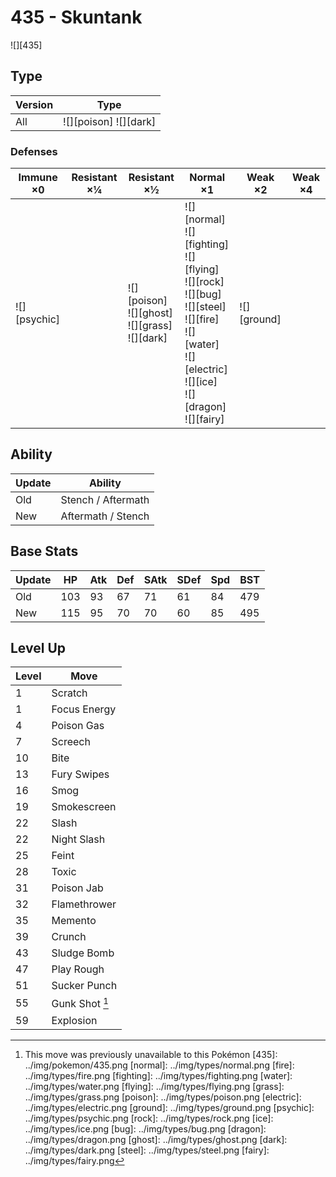 # 435 - Skuntank
![][435]

## Type

Version | Type
---     | ---
All     | ![][poison]  ![][dark]

### Defenses

Immune ×0        | Resistant ×¼ | Resistant ×½                                             | Normal ×1                                                                                                                                                                   | Weak ×2         | Weak ×4
---              | ---          | ---                                                      | ---                                                                                                                                                                         | ---             | ---
![][psychic]<br> | &nbsp;       | ![][poison]<br>![][ghost]<br>![][grass]<br>![][dark]<br> | ![][normal]<br>![][fighting]<br>![][flying]<br>![][rock]<br>![][bug]<br>![][steel]<br>![][fire]<br>![][water]<br>![][electric]<br>![][ice]<br>![][dragon]<br>![][fairy]<br> | ![][ground]<br> | &nbsp;

## Ability

Update | Ability
---    | ---
Old    | Stench / Aftermath
New    | Aftermath / Stench

## Base Stats

Update | HP  | Atk | Def | SAtk | SDef | Spd | BST
---    | --- | --- | --- | ---  | ---  | --- | ---
Old    | 103 | 93  | 67  | 71   | 61   | 84  | 479
New    | 115 | 95  | 70  | 70   | 60   | 85  | 495

## Level Up

Level | Move
---   | ---
1     | Scratch
1     | Focus Energy
4     | Poison Gas
7     | Screech
10    | Bite
13    | Fury Swipes
16    | Smog
19    | Smokescreen
22    | Slash
22    | Night Slash
25    | Feint
28    | Toxic
31    | Poison Jab
32    | Flamethrower
35    | Memento
39    | Crunch
43    | Sludge Bomb
47    | Play Rough
51    | Sucker Punch
55    | Gunk Shot [^1]
59    | Explosion

[^1]: This move was previously unavailable to this Pokémon
[435]: ../img/pokemon/435.png
[normal]: ../img/types/normal.png
[fire]: ../img/types/fire.png
[fighting]: ../img/types/fighting.png
[water]: ../img/types/water.png
[flying]: ../img/types/flying.png
[grass]: ../img/types/grass.png
[poison]: ../img/types/poison.png
[electric]: ../img/types/electric.png
[ground]: ../img/types/ground.png
[psychic]: ../img/types/psychic.png
[rock]: ../img/types/rock.png
[ice]: ../img/types/ice.png
[bug]: ../img/types/bug.png
[dragon]: ../img/types/dragon.png
[ghost]: ../img/types/ghost.png
[dark]: ../img/types/dark.png
[steel]: ../img/types/steel.png
[fairy]: ../img/types/fairy.png
